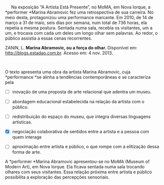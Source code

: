 

     Na exposição “A Artista Está Presente”, no MoMA, em Nova Iorque, a *performer *Marina Abramovic fez uma retrospectiva de sua carreira. No meio desta, protagonizou uma performance marcante. Em 2010, de 14 de março a 31 de maio, seis dias por semana, num total de 736 horas, ela repetia a mesma postura. Sentada numa sala, recebia os visitantes, um a um, e trocava com cada um deles um longo olhar sem palavras. Ao redor, o público assistia a essas cenas recorrentes.

ZANIN, L. **Marina Abramovic, ou a força do olhar.** Disponível em: http://blogs.estadao.com.br. Acesso em: 4 nov. 2013.

 

O texto apresenta uma obra da artista Marina Abramovic, cuja *performance *se alinha a tendências contemporâneas e se caracteriza pela



- [ ] inovação de uma proposta de arte relacional que adentra um museu.
- [ ] abordagem educacional estabelecida na relação da artista com o público.
- [ ] redistribuição do espaço do museu, que integra diversas linguagens artisticas.
- [x] negociação colaborativa de sentidos entre a artista e a pessoa com quem interage
- [ ] aproximação entre artista e público, o que rompe com a elitização dessa forma de arte.


A *performer *Marina Abramovic apresentou-se no MoMA (Museum of Modern Art), em Nova Iorque. Ela ficava sentada numa sala trocando olhares com seus visitantes. Essa relação próxima entre artista e público possibilita a exploração das percepções sensoriais.
